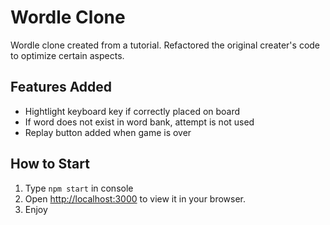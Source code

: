 # Wordle Clone
Wordle clone created from a tutorial. Refactored the original creater's code to optimize certain aspects.

## Features Added
- Hightlight keyboard key if correctly placed on board
- If word does not exist in word bank, attempt is not used
- Replay button added when game is over

## How to Start
1. Type `npm start` in console  
2. Open [http://localhost:3000](http://localhost:3000) to view it in your browser.
3. Enjoy
